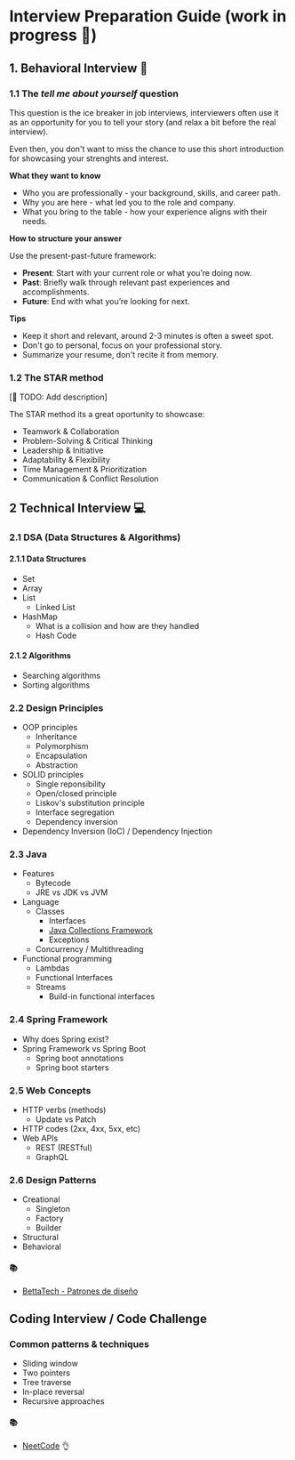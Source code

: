 # Interview Preparation Guide (work in progress 🚧)

## 1. Behavioral Interview 🧠
### 1.1 The _tell me about yourself_ question
This question is the ice breaker in job interviews, interviewers often use it as an opportunity for you to tell your story (and relax a bit before the real interview).

Even then, you don't want to miss the chance to use this short introduction for showcasing your strenghts and interest.

**What they want to know**
- Who you are professionally - your background, skills, and career path.
- Why you are here - what led you to the role and company.
- What you bring to the table - how your experience aligns with their needs.

**How to structure your answer**

Use the present-past-future framework:
- **Present**: Start with your current role or what you’re doing now.
- **Past**: Briefly walk through relevant past experiences and accomplishments.
- **Future**: End with what you’re looking for next.

**Tips**
- Keep it short and relevant, around 2-3 minutes is often a sweet spot.
- Don't go to personal, focus on your professional story.
- Summarize your resume, don't recite it from memory.

### 1.2 The STAR method
[🚧 TODO: Add description]

The STAR method its a great oportunity to showcase:
- Teamwork & Collaboration
- Problem-Solving & Critical Thinking
- Leadership & Initiative
- Adaptability & Flexibility
- Time Management & Prioritization
- Communication & Conflict Resolution

## 2 Technical Interview 💻
### 2.1 DSA (Data Structures & Algorithms)
#### 2.1.1 Data Structures
- Set
- Array
- List
  - Linked List
- HashMap
	- What is a collision and how are they handled
	- Hash Code
#### 2.1.2 Algorithms
- Searching algorithms
- Sorting algorithms

### 2.2 Design Principles
- OOP principles
  - Inheritance
  - Polymorphism
  - Encapsulation
  - Abstraction
- SOLID principles
  - Single reponsibility
  - Open/closed principle
  - Liskov's substitution principle
  - Interface segregation
  - Dependency inversion
- Dependency Inversion (IoC) / Dependency Injection

### 2.3 Java
- Features
	- Bytecode
	- JRE vs JDK vs JVM
- Language
  - Classes
	- Interfaces
	- [Java Collections Framework](https://docs.oracle.com/javase/8/docs/technotes/guides/collections/overview.html)
	- Exceptions
  - Concurrency / Multithreading
- Functional programming
  - Lambdas
  - Functional Interfaces
  - Streams
    - Build-in functional interfaces

### 2.4 Spring Framework
- Why does Spring exist?
- Spring Framework vs Spring Boot
  - Spring boot annotations
  - Spring boot starters

### 2.5 Web Concepts
- HTTP verbs (methods)
	- Update vs Patch
- HTTP codes (2xx, 4xx, 5xx, etc)
- Web APIs
	- REST (RESTful)
	- GraphQL

### 2.6 Design Patterns
- Creational
  - Singleton
  - Factory
  - Builder
- Structural
- Behavioral

#### 📚
- [BettaTech - Patrones de diseño](https://www.youtube.com/playlist?list=PLJkcleqxxobUJlz1Cm8WYd-F_kckkDvc8)

## Coding Interview / Code Challenge

### Common patterns & techniques
- Sliding window
- Two pointers
- Tree traverse
- In-place reversal
- Recursive approaches

#### 📚
- [NeetCode](https://neetcode.io/roadmap) 👌
